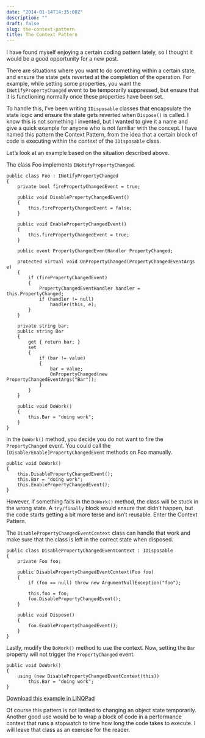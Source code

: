 ```yaml
---
date: "2014-01-14T14:35:00Z"
description: ""
draft: false
slug: the-context-pattern
title: The Context Pattern
---
```



I have found myself enjoying a certain coding pattern lately, so I thought it would be a good opportunity for a new post.

There are situations where you want to do something within a certain state, and ensure the state gets reverted at the completion of the operation. For example, while setting some properties, you want the `INotifyPropertyChanged` event to be temporarily suppressed, but ensure that it is functioning normally once these properties have been set.

To handle this, I’ve been writing `IDisposable` classes that encapsulate the state logic and ensure the state gets reverted when `Dispose()` is called. I know this is not something I invented, but I wanted to give it a name and give a quick example for anyone who is not familiar with the concept. I have named this pattern the Context Pattern, from the idea that a certain block of code is executing within the *context* of the `IDisposable` class.

Let’s look at an example based on the situation described above.

The class Foo implements `INotifyPropertyChanged`.

```
public class Foo : INotifyPropertyChanged
{
    private bool firePropertyChangedEvent = true;
    
    public void DisablePropertyChangedEvent()
    {
        this.firePropertyChangedEvent = false;  
    }
    
    public void EnablePropertyChangedEvent()
    {
        this.firePropertyChangedEvent = true;   
    }   
    
    public event PropertyChangedEventHandler PropertyChanged;
    
    protected virtual void OnPropertyChanged(PropertyChangedEventArgs e)
    {
        if (firePropertyChangedEvent)
        {
            PropertyChangedEventHandler handler = this.PropertyChanged;
            if (handler != null)
                handler(this, e);
        }
    }
    
    private string bar;
    public string Bar
    {
        get { return bar; }
        set 
        {
            if (bar != value)
            {
                bar = value;
                OnPropertyChanged(new PropertyChangedEventArgs("Bar")); 
            }
        }
    }
    
    public void DoWork()
    {
        this.Bar = "doing work";
    }
}
```

In the `DoWork()` method, you decide you do not want to fire the `PropertyChanged` event. You could call the `[Disable/Enable]PropertyChangedEvent` methods on Foo manually.

```
public void DoWork()
{
    this.DisablePropertyChangedEvent();
    this.Bar = "doing work";
    this.EnablePropertyChangedEvent();
}
```

However, if something fails in the `DoWork()` method, the class will be stuck in the wrong state. A `try/finally` block would ensure that didn’t happen, but the code starts getting a bit more terse and isn’t reusable. Enter the Context Pattern.

The `DisablePropertyChangedEventContext` class can handle that work and make sure that the class is left in the correct state when disposed.

```
public class DisablePropertyChangedEventContext : IDisposable
{
    private Foo foo;
    
    public DisablePropertyChangedEventContext(Foo foo)
    {
        if (foo == null) throw new ArgumentNullException("foo");
        
        this.foo = foo;     
        foo.DisablePropertyChangedEvent();
    }
    
    public void Dispose()
    {
        foo.EnablePropertyChangedEvent();
    }
}
```

Lastly, modify the `DoWork()` method to use the context. Now, setting the `Bar` property will not trigger the `PropertyChanged` event.

```
public void DoWork()
{
    using (new DisablePropertyChangedEventContext(this))
        this.Bar = "doing work";
}
```

[Download this example in LINQPad](https://dl.dropboxusercontent.com/u/107783/codecisions/ContextPattern.zip)

Of course this pattern is not limited to changing an object state temporarily. Another good use would be to wrap a block of code in a performance context that runs a stopwatch to time how long the code takes to execute. I will leave that class as an exercise for the reader.

